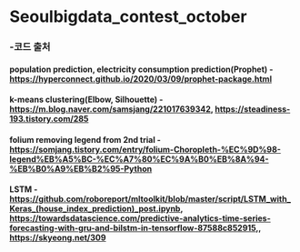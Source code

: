 # Seoulbigdata_contest_october








### -코드 출처
#### population prediction, electricity consumption prediction(Prophet) - https://hyperconnect.github.io/2020/03/09/prophet-package.html
#### k-means clustering(Elbow, Silhouette) - https://m.blog.naver.com/samsjang/221017639342, https://steadiness-193.tistory.com/285
#### folium removing legend from 2nd trial - https://somjang.tistory.com/entry/folium-Choropleth-%EC%9D%98-legend%EB%A5%BC-%EC%A7%80%EC%9A%B0%EB%8A%94-%EB%B0%A9%EB%B2%95-Python
#### LSTM - https://github.com/roboreport/mltoolkit/blob/master/script/LSTM_with_Keras_(house_index_prediction)_post.ipynb, https://towardsdatascience.com/predictive-analytics-time-series-forecasting-with-gru-and-bilstm-in-tensorflow-87588c852915,, https://skyeong.net/309

